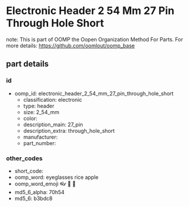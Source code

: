 # Electronic Header 2 54 Mm 27 Pin Through Hole Short  

note: This is part of OOMP the Oopen Organization Method For Parts. For more details: https://github.com/oomlout/oomp_base

##  part details





### id
* oomp_id: electronic_header_2_54_mm_27_pin_through_hole_short
  * classification: electronic
  * type: header
  * size: 2_54_mm
  * color: 
  * description_main: 27_pin
  * description_extra: through_hole_short
  * manufacturer: 
  * part_number: 

### other_codes
* short_code: 
* oomp_word: eyeglasses rice apple
* oomp_word_emoji :eyeglasses: :rice: :apple:
* md5_6_alpha: 70h54
* md5_6: b3bdc8
